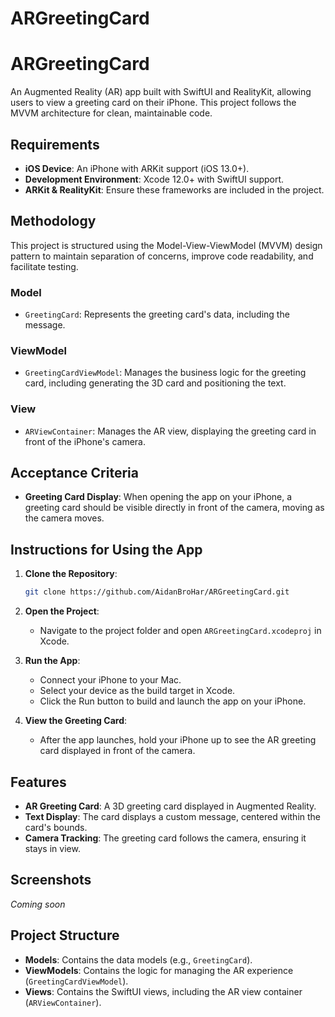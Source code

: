 # ARGreetingCard

# ARGreetingCard

An Augmented Reality (AR) app built with SwiftUI and RealityKit, allowing users to view a greeting card on their iPhone. This project follows the MVVM architecture for clean, maintainable code.

## Requirements

- **iOS Device**: An iPhone with ARKit support (iOS 13.0+).
- **Development Environment**: Xcode 12.0+ with SwiftUI support.
- **ARKit & RealityKit**: Ensure these frameworks are included in the project.

## Methodology

This project is structured using the Model-View-ViewModel (MVVM) design pattern to maintain separation of concerns, improve code readability, and facilitate testing.

### **Model**
- `GreetingCard`: Represents the greeting card's data, including the message.

### **ViewModel**
- `GreetingCardViewModel`: Manages the business logic for the greeting card, including generating the 3D card and positioning the text.

### **View**
- `ARViewContainer`: Manages the AR view, displaying the greeting card in front of the iPhone's camera.

## Acceptance Criteria

- **Greeting Card Display**: When opening the app on your iPhone, a greeting card should be visible directly in front of the camera, moving as the camera moves.

## Instructions for Using the App

1. **Clone the Repository**: 
    ```bash
    git clone https://github.com/AidanBroHar/ARGreetingCard.git
    ```
2. **Open the Project**:
    - Navigate to the project folder and open `ARGreetingCard.xcodeproj` in Xcode.
  
3. **Run the App**:
    - Connect your iPhone to your Mac.
    - Select your device as the build target in Xcode.
    - Click the Run button to build and launch the app on your iPhone.

4. **View the Greeting Card**:
    - After the app launches, hold your iPhone up to see the AR greeting card displayed in front of the camera.

## Features

- **AR Greeting Card**: A 3D greeting card displayed in Augmented Reality.
- **Text Display**: The card displays a custom message, centered within the card's bounds.
- **Camera Tracking**: The greeting card follows the camera, ensuring it stays in view.

## Screenshots

_Coming soon_

## Project Structure

- **Models**: Contains the data models (e.g., `GreetingCard`).
- **ViewModels**: Contains the logic for managing the AR experience (`GreetingCardViewModel`).
- **Views**: Contains the SwiftUI views, including the AR view container (`ARViewContainer`).



 
